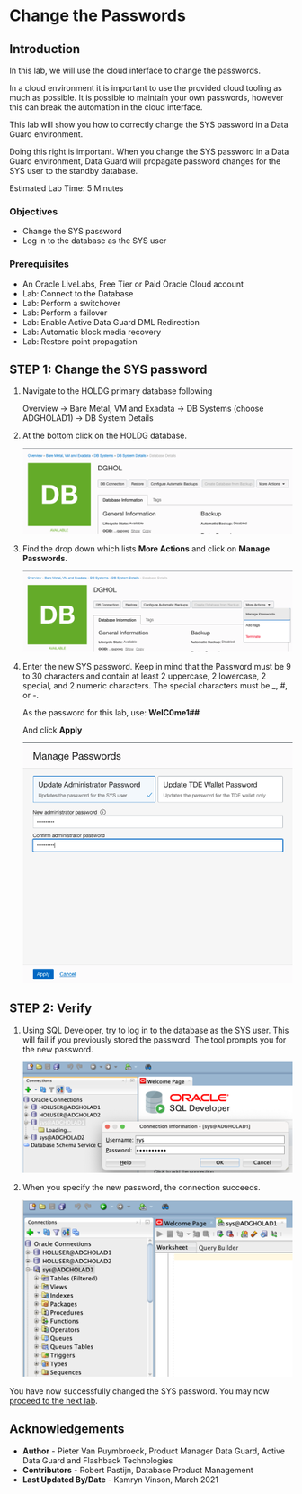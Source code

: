 # Change the Passwords

## Introduction

In this lab, we will use the cloud interface to change the passwords.

In a cloud environment it is important to use the provided cloud tooling as much as possible. It is possible to maintain your own passwords, however this can break the automation in the cloud interface. 

This lab will show you how to correctly change the SYS password in a Data Guard environment.

Doing this right is important. When you change the SYS password in a Data Guard environment, Data Guard will propagate password changes for the SYS user to the standby database.

Estimated Lab Time: 5 Minutes

### Objectives
- Change the SYS password
- Log in to the database as the SYS user

### Prerequisites
- An Oracle LiveLabs, Free Tier or Paid Oracle Cloud account
- Lab: Connect to the Database
- Lab: Perform a switchover
- Lab: Perform a failover
- Lab: Enable Active Data Guard DML Redirection
- Lab: Automatic block media recovery
- Lab: Restore point propagation

## **STEP 1**: Change the SYS password

1. Navigate to the HOLDG primary database following 

    Overview
    -> Bare Metal, VM and Exadata
    -> DB Systems (choose ADGHOLAD1)
    -> DB System Details

2. At the bottom click on the HOLDG database.

    ![](./images/SYS-01.png)

3. Find the drop down which lists **More Actions** and click on **Manage Passwords**.

    ![](./images/SYS-02.png)

4. Enter the new SYS password. Keep in mind that the Password must be 9 to 30 characters and contain at least 2 uppercase, 2 lowercase, 2 special, and 2 numeric characters. The special characters must be _, #, or -.

    As the password for this lab, use: **WelC0me1##**

    And click **Apply**

    ![](./images/SYS-03.png)

## **STEP 2**: Verify 

1. Using SQL Developer, try to log in to the database as the SYS user. This will fail if you previously stored the password. The tool prompts you for the new password. 

    ![](./images/SYS-04.png)

2. When you specify the new password, the connection succeeds.

    ![](./images/SYS-05.png)


You have now successfully changed the SYS password. You may now [proceed to the next lab](#next).


## Acknowledgements

- **Author** - Pieter Van Puymbroeck, Product Manager Data Guard, Active Data Guard and Flashback Technologies
- **Contributors** - Robert Pastijn, Database Product Management
- **Last Updated By/Date** -  Kamryn Vinson, March 2021